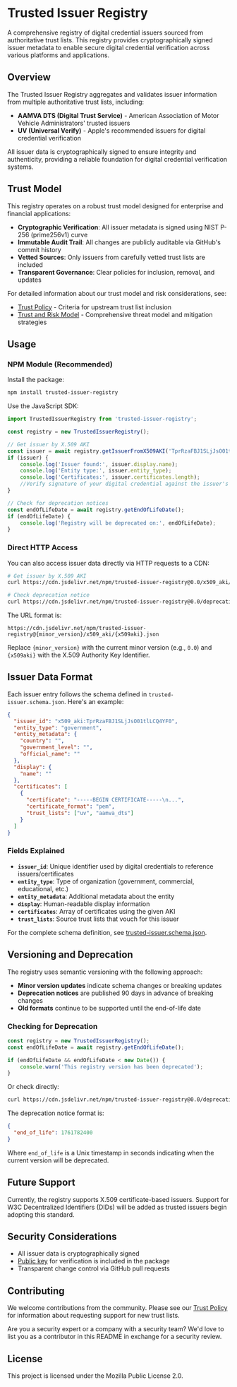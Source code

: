 # Trusted Issuer Registry

A comprehensive registry of digital credential issuers sourced from authoritative trust lists. This registry provides cryptographically signed issuer metadata to enable secure digital credential verification across various platforms and applications.

## Overview

The Trusted Issuer Registry aggregates and validates issuer information from multiple authoritative trust lists, including:

- **AAMVA DTS (Digital Trust Service)** - American Association of Motor Vehicle Administrators' trusted issuers
- **UV (Universal Verify)** - Apple's recommended issuers for digital credential verification

All issuer data is cryptographically signed to ensure integrity and authenticity, providing a reliable foundation for digital credential verification systems.

## Trust Model

This registry operates on a robust trust model designed for enterprise and financial applications:

- **Cryptographic Verification**: All issuer metadata is signed using NIST P-256 (prime256v1) curve
- **Immutable Audit Trail**: All changes are publicly auditable via GitHub's commit history
- **Vetted Sources**: Only issuers from carefully vetted trust lists are included
- **Transparent Governance**: Clear policies for inclusion, removal, and updates

For detailed information about our trust model and risk considerations, see:
- [Trust Policy](TRUST_POLICY.md) - Criteria for upstream trust list inclusion
- [Trust and Risk Model](TRUST_AND_RISK_MODEL.md) - Comprehensive threat model and mitigation strategies

## Usage

### NPM Module (Recommended)

Install the package:

```bash
npm install trusted-issuer-registry
```

Use the JavaScript SDK:

```javascript
import TrustedIssuerRegistry from 'trusted-issuer-registry';

const registry = new TrustedIssuerRegistry();

// Get issuer by X.509 AKI
const issuer = await registry.getIssuerFromX509AKI('TprRzaFBJ1SLjJsO01tlLCQ4YF0');
if (issuer) {
    console.log('Issuer found:', issuer.display.name);
    console.log('Entity type:', issuer.entity_type);
    console.log('Certificates:', issuer.certificates.length);
    //Verify signature of your digital credential against the issuer's certificates
}

// Check for deprecation notices
const endOfLifeDate = await registry.getEndOfLifeDate();
if (endOfLifeDate) {
    console.log('Registry will be deprecated on:', endOfLifeDate);
}
```

### Direct HTTP Access

You can also access issuer data directly via HTTP requests to a CDN:

```bash
# Get issuer by X.509 AKI
curl https://cdn.jsdelivr.net/npm/trusted-issuer-registry@0.0/x509_aki/TprRzaFBJ1SLjJsO01tlLCQ4YF0.json

# Check deprecation notice
curl https://cdn.jsdelivr.net/npm/trusted-issuer-registry@0.0/deprecation_notice.json
```

The URL format is:
```
https://cdn.jsdelivr.net/npm/trusted-issuer-registry@{minor_version}/x509_aki/{x509aki}.json
```

Replace `{minor_version}` with the current minor version (e.g., `0.0`) and `{x509aki}` with the X.509 Authority Key Identifier.

## Issuer Data Format

Each issuer entry follows the schema defined in `trusted-issuer.schema.json`. Here's an example:

```json
{
  "issuer_id": "x509_aki:TprRzaFBJ1SLjJsO01tlLCQ4YF0",
  "entity_type": "government",
  "entity_metadata": {
    "country": "",
    "government_level": "",
    "official_name": ""
  },
  "display": {
    "name": ""
  },
  "certificates": [
    {
      "certificate": "-----BEGIN CERTIFICATE-----\n...",
      "certificate_format": "pem",
      "trust_lists": ["uv", "aamva_dts"]
    }
  ]
}
```

### Fields Explained

- **`issuer_id`**: Unique identifier used by digital credentials to reference issuers/certificates
- **`entity_type`**: Type of organization (government, commercial, educational, etc.)
- **`entity_metadata`**: Additional metadata about the entity
- **`display`**: Human-readable display information
- **`certificates`**: Array of certificates using the given AKI
- **`trust_lists`**: Source trust lists that vouch for this issuer

For the complete schema definition, see [trusted-issuer.schema.json](trusted-issuer.schema.json).

## Versioning and Deprecation

The registry uses semantic versioning with the following approach:

- **Minor version updates** indicate schema changes or breaking updates
- **Deprecation notices** are published 90 days in advance of breaking changes
- **Old formats** continue to be supported until the end-of-life date

### Checking for Deprecation

```javascript
const registry = new TrustedIssuerRegistry();
const endOfLifeDate = await registry.getEndOfLifeDate();

if (endOfLifeDate && endOfLifeDate < new Date()) {
    console.warn('This registry version has been deprecated');
}
```

Or check directly:

```bash
curl https://cdn.jsdelivr.net/npm/trusted-issuer-registry@0.0/deprecation_notice.json
```

The deprecation notice format is:

```json
{
  "end_of_life": 1761782400
}
```

Where `end_of_life` is a Unix timestamp in seconds indicating when the current version will be deprecated.

## Future Support

Currently, the registry supports X.509 certificate-based issuers. Support for W3C Decentralized Identifiers (DIDs) will be added as trusted issuers begin adopting this standard.

## Security Considerations

- All issuer data is cryptographically signed
- [Public key](public_signing_key.pem) for verification is included in the package
- Transparent change control via GitHub pull requests

## Contributing

We welcome contributions from the community. Please see our [Trust Policy](TRUST_POLICY.md) for information about requesting support for new trust lists.

Are you a security expert or a company with a security team? We'd love to list you as a contributor in this README in exchange for a security review.

## License

This project is licensed under the Mozilla Public License 2.0.
